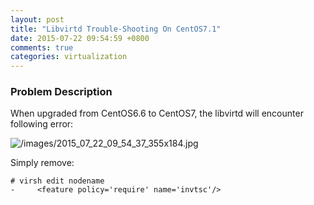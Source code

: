 ```yaml
---
layout: post
title: "Libvirtd Trouble-Shooting On CentOS7.1"
date: 2015-07-22 09:54:59 +0800
comments: true
categories: virtualization
---
```

### Problem Description
When upgraded from CentOS6.6 to CentOS7, the libvirtd will encounter following error:    

![/images/2015_07_22_09_54_37_355x184.jpg](/images/2015_07_22_09_54_37_355x184.jpg)     

Simply remove: 

```
# virsh edit nodename
-     <feature policy='require' name='invtsc'/>
```
